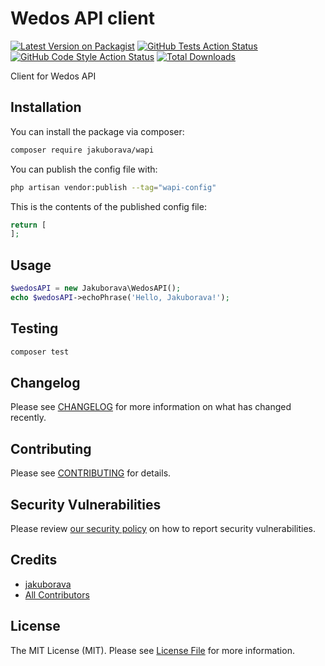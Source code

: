 # Wedos API client

[![Latest Version on Packagist](https://img.shields.io/packagist/v/jakuborava/wapi.svg?style=flat-square)](https://packagist.org/packages/jakuborava/wapi)
[![GitHub Tests Action Status](https://img.shields.io/github/workflow/status/jakuborava/wapi/run-tests?label=tests)](https://github.com/jakuborava/wapi/actions?query=workflow%3Arun-tests+branch%3Amain)
[![GitHub Code Style Action Status](https://img.shields.io/github/workflow/status/jakuborava/wapi/Fix%20PHP%20code%20style%20issues?label=code%20style)](https://github.com/jakuborava/wapi/actions?query=workflow%3A"Fix+PHP+code+style+issues"+branch%3Amain)
[![Total Downloads](https://img.shields.io/packagist/dt/jakuborava/wapi.svg?style=flat-square)](https://packagist.org/packages/jakuborava/wapi)

Client for Wedos API

## Installation

You can install the package via composer:

```bash
composer require jakuborava/wapi
```

You can publish the config file with:

```bash
php artisan vendor:publish --tag="wapi-config"
```

This is the contents of the published config file:

```php
return [
];
```

## Usage

```php
$wedosAPI = new Jakuborava\WedosAPI();
echo $wedosAPI->echoPhrase('Hello, Jakuborava!');
```

## Testing

```bash
composer test
```

## Changelog

Please see [CHANGELOG](CHANGELOG.md) for more information on what has changed recently.

## Contributing

Please see [CONTRIBUTING](CONTRIBUTING.md) for details.

## Security Vulnerabilities

Please review [our security policy](../../security/policy) on how to report security vulnerabilities.

## Credits

- [jakuborava](https://github.com/jakuborava)
- [All Contributors](../../contributors)

## License

The MIT License (MIT). Please see [License File](LICENSE.md) for more information.
